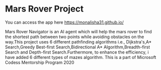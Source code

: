 # Mars Rover Project 
You can access the app here https://monalisha31.github.io/

Mars Rover Navigator is an AI agent which will help the mars rover to find the shortest path between two points while avoiding obstacles on the way.This project uses 6 different pathfinding algorithms i.e., Dijkstra's,A* Search,Greedy Best-first Search,Bidirectional A* Algorithm,Breadth-first Search and Depth-first Search.Furthermore, to enhance the efficiency, i have added 6 different types of mazes algorithm. This is a part of Microsoft Codess Mentorship Program 2020
